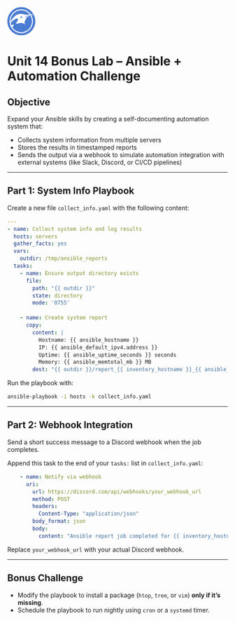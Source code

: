 <div class="flex-container">
        <img src="https://github.com/ProfessionalLinuxUsersGroup/img/blob/main/Assets/Logos/ProLUG_Round_Transparent_LOGO.png?raw=true" width="64" height="64"></img>
    <p>
        <h1>Unit 14 Bonus Lab – Ansible + Automation Challenge
</h1>
    </p>
</div>

## Objective
Expand your Ansible skills by creating a self-documenting automation system that:
- Collects system information from multiple servers
- Stores the results in timestamped reports
- Sends the output via a webhook to simulate automation integration with external systems (like Slack, Discord, or CI/CD pipelines)

---

## Part 1: System Info Playbook

Create a new file `collect_info.yaml` with the following content:

```yaml
---
- name: Collect system info and log results
  hosts: servers
  gather_facts: yes
  vars:
    outdir: /tmp/ansible_reports
  tasks:
    - name: Ensure output directory exists
      file:
        path: "{{ outdir }}"
        state: directory
        mode: '0755'

    - name: Create system report
      copy:
        content: |
          Hostname: {{ ansible_hostname }}
          IP: {{ ansible_default_ipv4.address }}
          Uptime: {{ ansible_uptime_seconds }} seconds
          Memory: {{ ansible_memtotal_mb }} MB
        dest: "{{ outdir }}/report_{{ inventory_hostname }}_{{ ansible_date_time.iso8601_basic_short }}.txt"
```

Run the playbook with:

```bash
ansible-playbook -i hosts -k collect_info.yaml
```

---

## Part 2: Webhook Integration

Send a short success message to a Discord webhook when the job completes.

Append this task to the end of your `tasks:` list in `collect_info.yaml`:

```yaml
    - name: Notify via webhook
      uri:
        url: https://discord.com/api/webhooks/your_webhook_url
        method: POST
        headers:
          Content-Type: "application/json"
        body_format: json
        body:
          content: "Ansible report job completed for {{ inventory_hostname }} at {{ ansible_date_time.iso8601 }}"
```

Replace `your_webhook_url` with your actual Discord webhook.

---

## Bonus Challenge

- Modify the playbook to install a package (`htop`, `tree`, or `vim`) **only if it’s missing**.
- Schedule the playbook to run nightly using `cron` or a `systemd` timer.
